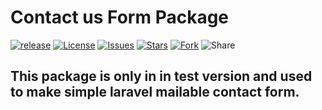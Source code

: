 # Contact us Form Package

[![release](https://img.shields.io/badge/release-v1.0.0-blue)](https://github.com/thegr8dev/contactus/tags)
[![License](https://img.shields.io/github/license/thegr8dev/contactus)](https://github.com/thegr8dev/contactus/blob/master/LICENSE)
[![Issues](https://img.shields.io/github/issues/thegr8dev/contactus)](https://github.com/thegr8dev/contactus/issues)
[![Stars](https://img.shields.io/github/stars/thegr8dev/contactus)](https://github.com/thegr8dev/contactus/stargazers)
[![Fork](https://img.shields.io/github/forks/thegr8dev/contactus)](https://github.com/thegr8dev/contactus)
![Share](https://img.shields.io/twitter/url?style=social&url=https%3A%2F%2Fgithub.com%2Fthegr8dev%2Fcontactus)


## This package is only in in test version and used to make simple laravel mailable contact form.